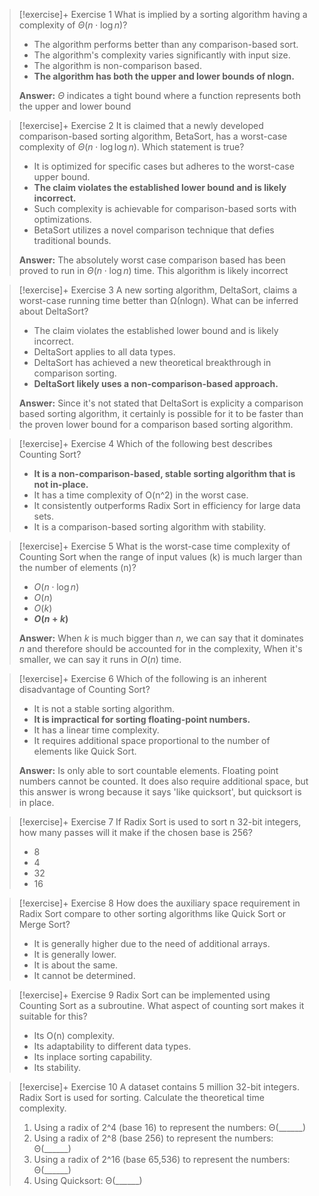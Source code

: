 
> [!exercise]+ Exercise 1
> What is implied by a sorting algorithm having a complexity of $\Theta(n \cdot \log{n})$?
> - The algorithm performs better than any comparison-based sort.
> - The algorithm's complexity varies significantly with input size.
> - The algorithm is non-comparison based.
> - **The algorithm has both the upper and lower bounds of nlogn.**
> 
> **Answer:**
> $\Theta$ indicates a tight bound where a function represents both the upper and lower bound

> [!exercise]+ Exercise 2
> It is claimed that a newly developed comparison-based sorting algorithm, BetaSort, has a worst-case complexity of $\Theta(n \cdot \log{\log{n}})$. Which statement is true?
> - It is optimized for specific cases but adheres to the worst-case upper bound.
> - **The claim violates the established lower bound and is likely incorrect.**
> - Such complexity is achievable for comparison-based sorts with optimizations.
> - BetaSort utilizes a novel comparison technique that defies traditional bounds.
> 
> **Answer:**
> The absolutely worst case comparison based has been proved to run in $\Theta(n \cdot \log{n})$ time. This algorithm is likely incorrect

> [!exercise]+ Exercise 3
> A new sorting algorithm, DeltaSort, claims a worst-case running time better than Ω(nlogn). What can be inferred about DeltaSort?
> - The claim violates the established lower bound and is likely incorrect.
> - DeltaSort applies to all data types.
> - DeltaSort has achieved a new theoretical breakthrough in comparison sorting.
> - **DeltaSort likely uses a non-comparison-based approach.**
> 
> **Answer:**
> Since it's not stated that DeltaSort is explicity a comparison based sorting algorithm, it certainly is possible for it to be faster than the proven lower bound for a comparison based sorting algorithm. 

> [!exercise]+ Exercise 4
> Which of the following best describes Counting Sort?
> - **It is a non-comparison-based, stable sorting algorithm that is not in-place.**
> - It has a time complexity of O(n^2) in the worst case.
> - It consistently outperforms Radix Sort in efficiency for large data sets.
> - It is a comparison-based sorting algorithm with stability.

> [!exercise]+ Exercise 5
> What is the worst-case time complexity of Counting Sort when the range of input values (k) is much larger than the number of elements (n)?
> - $O(n \cdot \log{n})$
> - $O(n)$
> - $O(k)$
> - **$O(n+k)$**
> 
> **Answer:**
> When $k$ is much bigger than $n$, we can say that it dominates $n$ and therefore should be accounted for in the complexity, When it's smaller, we can say it runs in $O(n)$ time.

> [!exercise]+ Exercise 6
> Which of the following is an inherent disadvantage of Counting Sort?
> - It is not a stable sorting algorithm.
> - **It is impractical for sorting floating-point numbers.**
> - It has a linear time complexity.
> - It requires additional space proportional to the number of elements like Quick Sort.
> 
> **Answer:**
> Is only able to sort countable elements. Floating point numbers cannot be counted. It does also require additional space, but this answer is wrong because it says 'like quicksort', but quicksort is in place.

> [!exercise]+ Exercise 7
> If Radix Sort is used to sort n 32-bit integers, how many passes will it make if the chosen base is 256?
> - 8
> - 4
> - 32
> - 16

> [!exercise]+ Exercise 8
> How does the auxiliary space requirement in Radix Sort compare to other sorting algorithms like Quick Sort or Merge Sort?
> - It is generally higher due to the need of additional arrays.
> - It is generally lower.
> - It is about the same.
> - It cannot be determined.

> [!exercise]+ Exercise 9
> Radix Sort can be implemented using Counting Sort as a subroutine. What aspect of counting sort makes it suitable for this?
> - Its O(n) complexity.
> - Its adaptability to different data types.
> - Its inplace sorting capability.
> - Its stability.

> [!exercise]+ Exercise 10
> A dataset contains 5 million 32-bit integers. Radix Sort is used for sorting. Calculate the theoretical time complexity.
> 1. Using a radix of 2^4 (base 16) to represent the numbers: Θ(______)
> 2. Using a radix of 2^8 (base 256) to represent the numbers: Θ(______)
> 3. Using a radix of 2^16 (base 65,536) to represent the numbers: Θ(______)
> 4. Using Quicksort: Θ(______)
